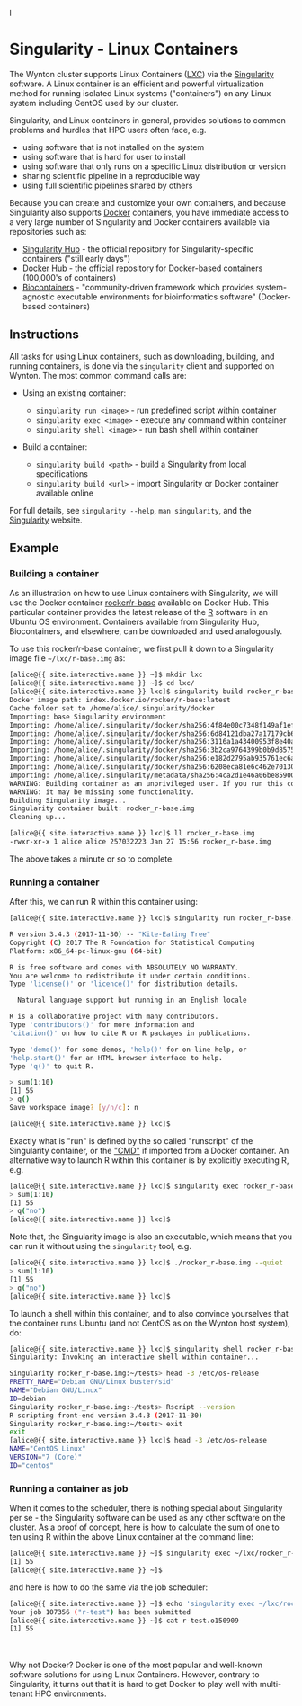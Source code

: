 l
# Singularity - Linux Containers

The Wynton cluster supports Linux Containers ([LXC]) via the [Singularity] software.  A Linux container is an efficient and powerful virtualization method for running isolated Linux systems ("containers") on any Linux system including CentOS used by our cluster.

Singularity, and Linux containers in general, provides solutions to common problems and hurdles that HPC users often face, e.g.

* using software that is not installed on the system
* using software that is hard for user to install
* using software that only runs on a specific Linux distribution or version
* sharing scientific pipeline in a reproducible way
* using full scientific pipelines shared by others

Because you can create and customize your own containers, and because Singularity also supports [Docker] containers, you have immediate access to a very large number of Singularity and Docker containers available via repositories such as:

* [Singularity Hub](https://singularity-hub.org/collections) - the official repository for Singularity-specific containers ("still early days")
* [Docker Hub](https://hub.docker.com/explore/) - the official repository for Docker-based containers (100,000's of containers)
* [Biocontainers](https://biocontainers.pro/) - "community-driven framework which provides system-agnostic executable environments for bioinformatics software" (Docker-based containers)



## Instructions

All tasks for using Linux containers, such as downloading, building, and running containers, is done via the `singularity` client and supported on Wynton.  The most common command calls are:

* Using an existing container:
  - `singularity run <image>` - run predefined script within container
  - `singularity exec <image>` - execute any command within container
  - `singularity shell <image>` - run bash shell within container

* Build a container:
  - `singularity build <path>` - build a Singularity from local specifications
  - `singularity build <url>` - import Singularity or Docker container available online

For full details, see `singularity --help`, `man singularity`, and the [Singularity] website.


## Example

### Building a container

As an illustration on how to use Linux containers with Singularity, we will use the Docker container [rocker/r-base] available on Docker Hub.  This particular container provides the latest release of the [R] software in an Ubuntu OS environment.  Containers available from Singularity Hub, Biocontainers, and elsewhere, can be downloaded and used analogously.

To use this rocker/r-base container, we first pull it down to a Singularity image file `~/lxc/r-base.img` as:

```sh
[alice@{{ site.interactive.name }} ~]$ mkdir lxc
[alice@{{ site.interactive.name }} ~]$ cd lxc/
[alice@{{ site.interactive.name }} lxc]$ singularity build rocker_r-base.img docker://rocker/r-base
Docker image path: index.docker.io/rocker/r-base:latest
Cache folder set to /home/alice/.singularity/docker
Importing: base Singularity environment
Importing: /home/alice/.singularity/docker/sha256:4f84e00c7348f149af1ef748d8431d9754bd3245ec4d6ddf73adf2952c4e4be4.tar.gz
Importing: /home/alice/.singularity/docker/sha256:6d84121dba27a17179cb6c24cd91cf109b77d6ce8d2f1cf0612fa1526a0b51e8.tar.gz
Importing: /home/alice/.singularity/docker/sha256:3116a1a43400953f8e40a137611c4999210ef7aa05a24a65d2c8c51b6d291978.tar.gz
Importing: /home/alice/.singularity/docker/sha256:3b2ca9764399b0b9d8575060bccf94b9d9c8619c2ecb4285f63923c3e9db5702.tar.gz
Importing: /home/alice/.singularity/docker/sha256:e182d2795ab935761ec6a8c7361055d2bc634fca704cf460069a2bac63510626.tar.gz
Importing: /home/alice/.singularity/docker/sha256:6208eca81e6c462e7013014477ae4454a09257644ed2131601bd4a6a80526961.tar.gz
Importing: /home/alice/.singularity/metadata/sha256:4ca2d1e46a06be85900f2c56d14208e5563a3ba1a0412b4c5e092b71d80fcf1f.tar.gz
WARNING: Building container as an unprivileged user. If you run this container as root
WARNING: it may be missing some functionality.
Building Singularity image...
Singularity container built: rocker_r-base.img
Cleaning up...

[alice@{{ site.interactive.name }} lxc]$ ll rocker_r-base.img 
-rwxr-xr-x 1 alice alice 257032223 Jan 27 15:56 rocker_r-base.img
```

The above takes a minute or so to complete.


### Running a container

After this, we can run R within this container using:
```sh
[alice@{{ site.interactive.name }} lxc]$ singularity run rocker_r-base.img

R version 3.4.3 (2017-11-30) -- "Kite-Eating Tree"
Copyright (C) 2017 The R Foundation for Statistical Computing
Platform: x86_64-pc-linux-gnu (64-bit)

R is free software and comes with ABSOLUTELY NO WARRANTY.
You are welcome to redistribute it under certain conditions.
Type 'license()' or 'licence()' for distribution details.

  Natural language support but running in an English locale

R is a collaborative project with many contributors.
Type 'contributors()' for more information and
'citation()' on how to cite R or R packages in publications.

Type 'demo()' for some demos, 'help()' for on-line help, or
'help.start()' for an HTML browser interface to help.
Type 'q()' to quit R.

> sum(1:10)
[1] 55
> q()
Save workspace image? [y/n/c]: n

[alice@{{ site.interactive.name }} lxc]$ 
```

Exactly what is "run" is defined by the so called "runscript" of the Singularity container, or the ["CMD"](https://hub.docker.com/r/rocker/r-base/~/dockerfile/) if imported from a Docker container.  An alternative way to launch R within this container is by explicitly executing R, e.g.
```sh
[alice@{{ site.interactive.name }} lxc]$ singularity exec rocker_r-base.img R --quiet
> sum(1:10)
[1] 55
> q("no")
[alice@{{ site.interactive.name }} lxc]$ 
```

Note that, the Singularity image is also an executable, which means that you can run it without using the `singularity` tool, e.g.
```sh
[alice@{{ site.interactive.name }} lxc]$ ./rocker_r-base.img --quiet
> sum(1:10)
[1] 55
> q("no")
[alice@{{ site.interactive.name }} lxc]$ 								
```

To launch a shell within this container, and to also convince yourselves that the container runs Ubuntu (and not CentOS as on the Wynton host system), do:
```sh
[alice@{{ site.interactive.name }} lxc]$ singularity shell rocker_r-base.img
Singularity: Invoking an interactive shell within container...

Singularity rocker_r-base.img:~/tests> head -3 /etc/os-release
PRETTY_NAME="Debian GNU/Linux buster/sid"
NAME="Debian GNU/Linux"
ID=debian
Singularity rocker_r-base.img:~/tests> Rscript --version
R scripting front-end version 3.4.3 (2017-11-30)
Singularity rocker_r-base.img:~/tests> exit
exit
[alice@{{ site.interactive.name }} lxc]$ head -3 /etc/os-release
NAME="CentOS Linux"
VERSION="7 (Core)"
ID="centos"
```

### Running a container as job

When it comes to the scheduler, there is nothing special about Singularity per se - the Singularity software can be used as any other software on the cluster.  As a proof of concept, here is how to calculate the sum of one to ten using R within the above Linux container at the command line:
```sh
[alice@{{ site.interactive.name }} ~]$ singularity exec ~/lxc/rocker_r-base.img Rscript -e "sum(1:10)"
[1] 55
[alice@{{ site.interactive.name }} ~]$
```
and here is how to do the same via the job scheduler:
```sh
[alice@{{ site.interactive.name }} ~]$ echo 'singularity exec ~/lxc/rocker_r-base.img Rscript -e "sum(1:10)"' | qsub -cwd -j yes -N r-test
Your job 107356 ("r-test") has been submitted
[alice@{{ site.interactive.name }} ~]$ cat r-test.o150909
[1] 55
```


<br>
<br>
<div class="alert alert-info" role="alert">
Why not Docker? Docker is one of the most popular and well-known software solutions for using Linux Containers. However, contrary to Singularity, it turns out that it is hard to get Docker to play well with multi-tenant HPC environments.
</div>


[LXC]: https://en.wikipedia.org/wiki/LXC
[Singularity]: http://singularity.lbl.gov/
[Docker]: https://www.docker.com/
[Docker Hub]: https://hub.docker.com/
[rocker/r-base]: https://hub.docker.com/r/rocker/r-base/
[R]: https://www.r-project.org/

